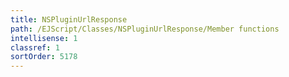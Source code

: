```yaml
---
title: NSPluginUrlResponse
path: /EJScript/Classes/NSPluginUrlResponse/Member functions
intellisense: 1
classref: 1
sortOrder: 5178
---
```





